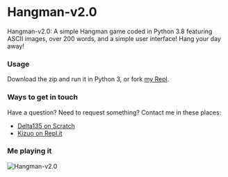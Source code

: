 # **Hangman-v2.0**
Hangman-v2.0: A simple Hangman game coded in Python 3.8 featuring ASCII images, over 200 words, and a simple user interface! Hang your day away!

### **Usage**
Download the zip and run it in Python 3, or fork [my Repl](https://replit.com/@Kizuo/Hangman-v20?v=1).

### **Ways to get in touch**
Have a question? Need to request something? Contact me in these places:
* [Delta135 on Scratch](https://scratch.mit.edu/users/Delta135)
* [Kizuo on Repl.it](https://replit.com/@Kizuo)

### **Me playing it**
![Hangman-v2.0](https://u.cubeupload.com/dinocoder/Screenshot2021051421.png)
